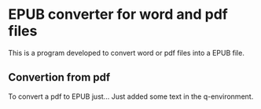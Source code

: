 # EPUB converter for word and pdf files

This is a program developed to convert word or pdf files into a EPUB file. 

## Convertion from pdf

To convert a pdf to EPUB just... Just added some text in the q-environment. 
